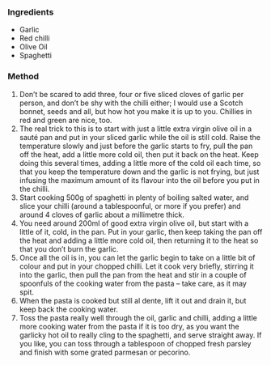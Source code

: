 ### Ingredients 

* Garlic 
* Red chilli 
* Olive Oil
* Spaghetti 

### Method

1. Don’t be scared to add three, four or five sliced cloves of garlic per person, and don’t be shy with the chilli either; I would use a Scotch bonnet, seeds and all, but how hot you make it is up to you. Chillies in red and green are nice, too.
2. The real trick to this is to start with just a little extra virgin olive oil in a sauté pan and put in your sliced garlic while the oil is still cold. Raise the temperature slowly and just before the garlic starts to fry, pull the pan off the heat, add a little more cold oil, then put it back on the heat. Keep doing this several times, adding a little more of the cold oil each time, so that you keep the temperature down and the garlic is not frying, but just infusing the maximum amount of its flavour into the oil before you put in the chilli.
3. Start cooking 500g of spaghetti in plenty of boiling salted water, and slice your chilli (around a tablespoonful, or more if you prefer) and around 4 cloves of garlic about a millimetre thick.
4. You need around 200ml of good extra virgin olive oil, but start with a little of it, cold, in the pan. Put in your garlic, then keep taking the pan off the heat and adding a little more cold oil, then returning it to the heat so that you don’t burn the garlic.
5. Once all the oil is in, you can let the garlic begin to take on a little bit of colour and put in your chopped chilli. Let it cook very briefly, stirring it into the garlic, then pull the pan from the heat and stir in a couple of spoonfuls of the cooking water from the pasta – take care, as it may spit.
6. When the pasta is cooked but still al dente, lift it out and drain it, but keep back the cooking water.
7. Toss the pasta really well through the oil, garlic and chilli, adding a little more cooking water from the pasta if it is too dry, as you want the garlicky hot oil to really cling to the spaghetti, and serve straight away. If you like, you can toss through a tablespoon of chopped fresh parsley and finish with some grated parmesan or pecorino.


